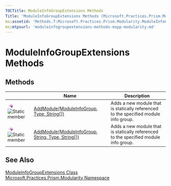 ```yaml
---
TOCTitle: ModuleInfoGroupExtensions Methods
Title: 'ModuleInfoGroupExtensions Methods (Microsoft.Practices.Prism.Modularity)'
ms:assetid: 'Methods.T:Microsoft.Practices.Prism.Modularity.ModuleInfoGroupExtensions'
ms:mtpsurl: 'moduleinfogroupextensions-methods-mspp-modularity.md'
---
```


# ModuleInfoGroupExtensions Methods

## Methods

<table>

<thead>
<tr class="header">
<th> </th>
<th>Name</th>
<th>Description</th>
</tr>
</thead>
<tbody>
<tr class="odd">
<td><img src="/patterns-practices/reference/images/public-method.gif" alt="Public method"/><img src="/patterns-practices/reference/images/static.gif" alt="Static member"/></td>
<td><a href="/patterns-practices/reference/addmodule-mthd-moduleinfogroup-type-str" data-raw-source="[AddModule(ModuleInfoGroup, Type, String[])](/patterns-practices/reference/addmodule-mthd-moduleinfogroup-type-str)">AddModule(ModuleInfoGroup, Type, String[])</a></td>
<td><div class="summary">
Adds a new module that is statically referenced to the specified module info group.
</div></td>
</tr>
<tr class="even">
<td><img src="/patterns-practices/reference/images/public-method.gif" alt="Public method"/><img src="/patterns-practices/reference/images/static.gif" alt="Static member"/></td>
<td><a href="/patterns-practices/reference/addmodule-mthd-moduleinfogroup-str-type-str" data-raw-source="[AddModule(ModuleInfoGroup, String, Type, String[])](/patterns-practices/reference/addmodule-mthd-moduleinfogroup-str-type-str)">AddModule(ModuleInfoGroup, String, Type, String[])</a></td>
<td><div class="summary">
Adds a new module that is statically referenced to the specified module info group.
</div></td>
</tr>
</tbody>
</table>

## See Also

[ModuleInfoGroupExtensions Class](/patterns-practices/reference/moduleinfogroupextensions-class-mspp-modularity)  
[Microsoft.Practices.Prism.Modularity Namespace](/patterns-practices/reference/mspp-modularity-namespace)  